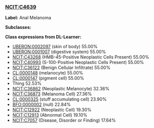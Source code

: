 
### [NCIT:C4639](http://purl.obolibrary.org/obo/NCIT_C4639)
**Label:** Anal Melanoma

**Subclasses:** 

**Class expressions from DL-Learner:**

- [UBERON:0002097](http://purl.obolibrary.org/obo/UBERON_0002097) (skin of body) 55.00%
- [UBERON:0001007](http://purl.obolibrary.org/obo/UBERON_0001007) (digestive system) 55.00%
- [NCIT:C43268](http://purl.obolibrary.org/obo/NCIT_C43268) (HMB-45-Positive Neoplastic Cells Present) 55.00%
- [NCIT:C40993](http://purl.obolibrary.org/obo/NCIT_C40993) (S-100-Positive Neoplastic Cells Present) 55.00%
- [NCIT:C36122](http://purl.obolibrary.org/obo/NCIT_C36122) (Benign Cellular Infiltrate) 55.00%
- [CL:0000148](http://purl.obolibrary.org/obo/CL_0000148) (melanocyte) 55.00%
- [CL:0000147](http://purl.obolibrary.org/obo/CL_0000147) (pigment cell) 55.00%
- Thing 52.53%
- [NCIT:C36862](http://purl.obolibrary.org/obo/NCIT_C36862) (Neoplastic Melanocyte) 32.36%
- [NCIT:C36873](http://purl.obolibrary.org/obo/NCIT_C36873) (Melanoma Cell) 27.36%
- [CL:0000325](http://purl.obolibrary.org/obo/CL_0000325) (stuff accumulating cell) 23.90%
- [BFO:0000002](http://purl.obolibrary.org/obo/BFO_0000002) (null) 22.84%
- [NCIT:C12922](http://purl.obolibrary.org/obo/NCIT_C12922) (Neoplastic Cell) 19.30%
- [NCIT:C12913](http://purl.obolibrary.org/obo/NCIT_C12913) (Abnormal Cell) 19.10%
- [NCIT:C7057](http://purl.obolibrary.org/obo/NCIT_C7057) (Disease, Disorder or Finding) 17.64%


